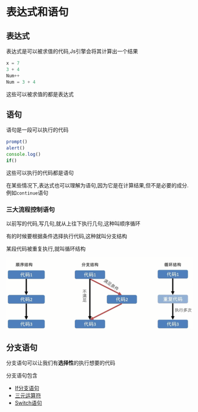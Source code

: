 # 表达式和语句

## 表达式

表达式是可以被求值的代码,Js引擎会将其计算出一个结果

```js
x = 7
3 + 4
Num++
Num = 3 + 4
```

这些可以被求值的都是表达式

## 语句

语句是一段可以执行的代码

```js
prompt()
alert()
console.log()
if()
```

这些可以执行的代码都是语句

在某些情况下,表达式也可以理解为语句,因为它是在计算结果,但不是必要的成分.例如`continue`语句

### 三大流程控制语句

以前写的代码,写几句,就从上往下执行几句,这种叫顺序循环

有的时候要根据条件选择执行代码,这种就叫分支结构

某段代码被重复执行,就叫循环结构

![13-1](assets/13-1.png)

## 分支语句

分支语句可以让我们有**选择性**的执行想要的代码

分支语句包含

* [If分支语句](Tutorials/JavaScript/If语句.md)
* [三元运算符](Tutorials/JavaScript/三元运算符.md)
* [Switch语句](Tutorials/JavaScript/Switch语句.md)
